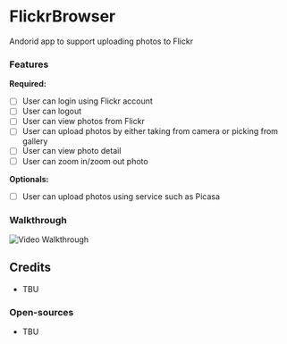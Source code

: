 # FlickrBrowser
Andorid app to support uploading photos to Flickr

### Features
**Required:** 

 * [ ] User can login using Flickr account
 * [ ] User can logout
 * [ ] User can view photos from Flickr
 * [ ] User can upload photos by either taking from camera or picking from gallery
 * [ ] User can view photo detail
 * [ ] User can zoom in/zoom out photo

**Optionals:**
* [ ] User can upload photos using service such as Picasa

### Walkthrough
![Video Walkthrough](RottenTomatoes.gif)

Credits
---------
* TBU

### Open-sources
* TBU
